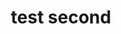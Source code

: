 ---
layout: post
title: test second
slug: lifes
description: >
	![sidebar-bg](/assets/img/sidebar-bg.jpg)

  	test second
---